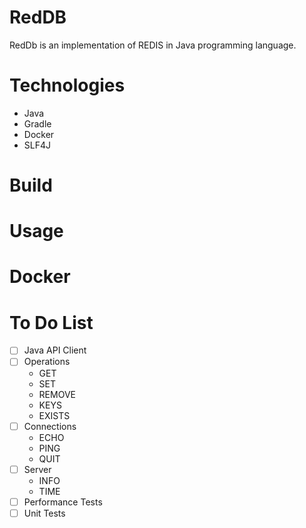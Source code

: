 # RedDB
RedDb is an implementation of REDIS in Java programming language.

# Technologies
- Java
- Gradle
- Docker
- SLF4J

# Build

# Usage

# Docker

# To Do List
- [ ]  Java API Client
- [ ]  Operations
    - GET
    - SET
    - REMOVE
    - KEYS
    - EXISTS
- [ ]  Connections
    - ECHO
    - PING
    - QUIT
- [ ]  Server
    - INFO
    - TIME
- [ ]  Performance Tests
- [ ]  Unit Tests
